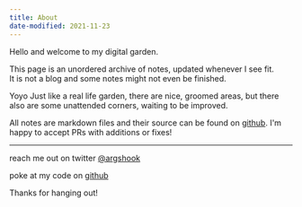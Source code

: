 ```yaml
---
title: About
date-modified: 2021-11-23
---
```


Hello and welcome to my digital garden.

This page is an unordered archive of notes, updated whenever I see fit.\
It is not a blog and some notes might not even be finished.

Yoyo 
Just like a real life garden, there are nice, groomed areas, but there also are some unattended corners, waiting to be improved.

All notes are markdown files and their source can be found on [github](https://github.com/argshook/zettelkasten). I'm happy to accept PRs with additions or fixes!

---

reach me out on twitter 
<a href="https://twitter.com/argshook" target="_blank" rel="noopener">@argshook</a>

poke at my code on <a href="https://github.com/argshook" target="_blank" rel="noopener">github</a>

Thanks for hanging out!
